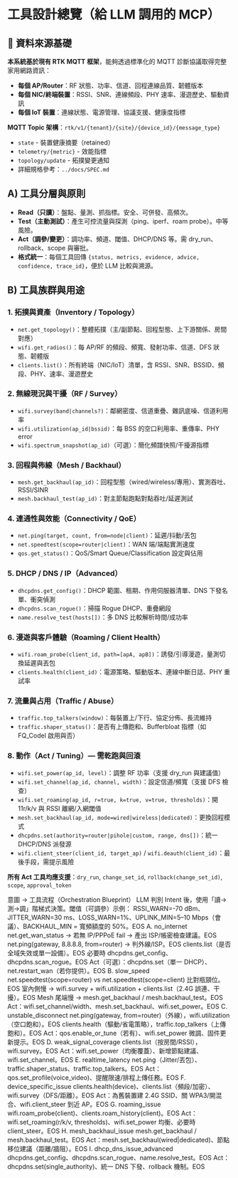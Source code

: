 # 工具設計總覽（給 LLM 調用的 MCP）

## 📡 資料來源基礎
**本系統基於現有 RTK MQTT 框架**，能夠透過標準化的 MQTT 診斷協議取得完整家用網路資訊：
- **每個 AP/Router**：RF 狀態、功率、信道、回程連線品質、韌體版本
- **每個 NIC/終端裝置**：RSSI、SNR、連線頻段、PHY 速率、漫遊歷史、驅動資訊
- **每個 IoT 裝置**：連線狀態、電源管理、協議支援、健康度指標

**MQTT Topic 架構**：`rtk/v1/{tenant}/{site}/{device_id}/{message_type}`
- `state` - 裝置健康摘要（retained）
- `telemetry/{metric}` - 效能指標
- `topology/update` - 拓撲變更通知
- 詳細規格參考：`../docs/SPEC.md`

## A) 工具分層與原則

- **Read（只讀）**：盤點、量測、抓指標。安全、可併發、高頻次。
- **Test（主動測試）**：產生可控流量與探測（ping、iperf、roam probe）。中等風險。
- **Act（調參/變更）**：調功率、頻道、閾值、DHCP/DNS 等。需 dry_run、rollback、scope 與審批。
- **格式統一**：每個工具回傳 `{status, metrics, evidence, advice, confidence, trace_id}`，便於 LLM 比較與溯源。

## B) 工具族群與用途

### 1. 拓撲與資產（Inventory / Topology）
- `net.get_topology()`：整體拓撲（主/副節點、回程型態、上下游關係、房間對應）
- `wifi.get_radios()`：每 AP/RF 的頻段、頻寬、發射功率、信道、DFS 狀態、韌體版
- `clients.list()`：所有終端（NIC/IoT）清單，含 RSSI、SNR、BSSID、頻段、PHY、速率、漫遊歷史

### 2. 無線現況與干擾（RF / Survey）
- `wifi.survey(band|channels?)`：鄰網密度、信道重疊、雜訊底噪、信道利用率
- `wifi.utilization(ap_id|bssid)`：每 BSS 的空口利用率、重傳率、PHY error
- `wifi.spectrum_snapshot(ap_id)`（可選）：簡化頻譜快照/干擾源指標

### 3. 回程與佈線（Mesh / Backhaul）
- `mesh.get_backhaul(ap_id)`：回程型態（wired/wireless/專用）、實測吞吐、RSSI/SINR
- `mesh.backhaul_test(ap_id)`：對主節點跑點對點吞吐/延遲測試

### 4. 連通性與效能（Connectivity / QoE）
- `net.ping(target, count, from=node|client)`：延遲/抖動/丟包
- `net.speedtest(scope=router|client)`：WAN 端/端點實測速度
- `qos.get_status()`：QoS/Smart Queue/Classification 設定與佔用

### 5. DHCP / DNS / IP（Advanced）
- `dhcpdns.get_config()`：DHCP 範圍、租期、作用伺服器清單、DNS 下發名單、衝突偵測
- `dhcpdns.scan_rogue()`：掃描 Rogue DHCP、重疊網段
- `name.resolve_test(hosts[])`：多 DNS 比較解析時間/成功率

### 6. 漫遊與客戶體驗（Roaming / Client Health）
- `wifi.roam_probe(client_id, path=[apA, apB])`：誘發/引導漫遊，量測切換延遲與丟包
- `clients.health(client_id)`：電源策略、驅動版本、連線中斷日誌、PHY 重試率

### 7. 流量與占用（Traffic / Abuse）
- `traffic.top_talkers(window)`：每裝置上/下行、協定分佈、長流維持
- `traffic.shaper_status()`：是否有上傳飽和、Bufferbloat 指標（如 FQ_Codel 啟用與否）

### 8. 動作（Act / Tuning）— 需乾跑與回滾
- `wifi.set_power(ap_id, level)`：調整 RF 功率（支援 dry_run 與建議值）
- `wifi.set_channel(ap_id, channel, width)`：設定信道/頻寬（支援 DFS 檢查）
- `wifi.set_roaming(ap_id, r=true, k=true, v=true, thresholds)`：開 11r/k/v 與 RSSI 離網/入網閾值
- `mesh.set_backhaul(ap_id, mode=wired|wireless|dedicated)`：更換回程模式
- `dhcpdns.set(authority=router|pihole|custom, range, dns[])`：統一 DHCP/DNS 派發源
- `wifi.client_steer(client_id, target_ap)` / `wifi.deauth(client_id)`：最後手段，需提示風險

**所有 Act 工具均應支援**：`dry_run`, `change_set_id`, `rollback(change_set_id)`, `scope`, `approval_token`


意圖 → 工具流程（Orchestration Blueprint）
LLM 判別 Intent 後，使用「讀→測→調」階梯式決策。閾值（可調參）示例：
RSSI_WARN=-70 dBm、JITTER_WARN=30 ms、LOSS_WARN=1%、UPLINK_MIN=5–10 Mbps（會議）、BACKHAUL_MIN = 寬頻額度的 50%。EOS
A. no_internet
net.get_wan_status → 若無 IP/PPPoE fail → 產出 ISP/帳密檢查建議。EOS
net.ping(gateway, 8.8.8.8, from=router) → 判外線/ISP。EOS
clients.list（是否全域失效或單一設備）。EOS
必要時 dhcpdns.get_config、dhcpdns.scan_rogue。EOS
Act（可選）：dhcpdns.set（單一 DHCP）、net.restart_wan（若你提供）。EOS
B. slow_speed
net.speedtest(scope=router) vs net.speedtest(scope=client) 比對瓶頸位。EOS
室內側慢 → wifi.survey + wifi.utilization + clients.list（2.4G 誤連、干擾）。EOS
Mesh 尾端慢 → mesh.get_backhaul / mesh.backhaul_test。EOS
Act：wifi.set_channel/width、mesh.set_backhaul、wifi.set_power。EOS
C. unstable_disconnect
net.ping(gateway, from=router)（外線），wifi.utilization（空口飽和）。EOS
clients.health（驅動/省電策略），traffic.top_talkers（上傳飽和）。EOS
Act：qos.enable_or_tune（若有）、wifi.set_power 微調、固件更新提示。EOS
D. weak_signal_coverage
clients.list（按房間/RSSI），wifi.survey。EOS
Act：wifi.set_power（均衡覆蓋）、新增節點建議、wifi.set_channel。EOS
E. realtime_latency
net.ping（Jitter/丟包）、traffic.shaper_status、traffic.top_talkers。EOS
Act：qos.set_profile(voice_video)、提醒限速/排程上傳任務。EOS
F. device_specific_issue
clients.health(device)、clients.list（頻段/加密）、wifi.survey（DFS/距離）。EOS
Act：為舊裝置建 2.4G SSID、關 WPA3/開混合、wifi.client_steer 到近 AP。EOS
G. roaming_issue
wifi.roam_probe(client)、clients.roam_history(client)。EOS
Act：wifi.set_roaming(r/k/v, thresholds)、wifi.set_power 均衡、必要時 client_steer。EOS
H. mesh_backhaul_issue
mesh.get_backhaul / mesh.backhaul_test。EOS
Act：mesh.set_backhaul(wired|dedicated)、節點移位建議（距離/牆阻）。EOS
I. dhcp_dns_issue_advanced
dhcpdns.get_config、dhcpdns.scan_rogue、name.resolve_test。EOS
Act：dhcpdns.set(single_authority)、統一 DNS 下發、rollback 機制。EOS